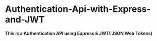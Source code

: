 # Authentication-Api-with-Express-and-JWT

**This is a Authentication API using Express &amp; JWT( JSON Web Tokens)**
